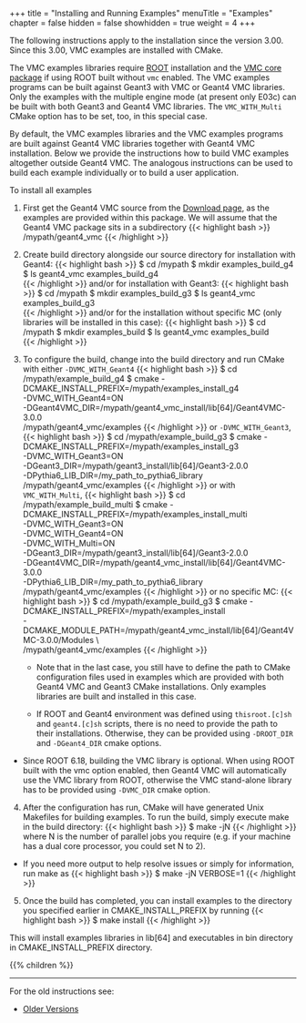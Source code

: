 +++
title = "Installing and Running Examples"
menuTitle = "Examples"
chapter = false
hidden = false
showhidden = true
weight = 4
+++


The following instructions apply to the installation since the version 3.00. Since this 3.00, VMC examples are installed with CMake. 

The VMC examples libraries require [ROOT](https://root.cern.ch/) installation and the [VMC core package](/user-guide/vmc/vmc-library) if using ROOT built without `vmc` enabled. The VMC examples programs can be built against Geant3 with VMC or Geant4 VMC libraries. Only the examples with the multiple engine mode (at present only E03c) can be built with both Geant3 and Geant4 VMC libraries. The `VMC_WITH_Multi` CMake option has to be set, too, in this special case. 

By default, the VMC examples libraries and the VMC examples programs are built against Geant4 VMC libraries together with Geant4 VMC installation. Below we provide the instructions how to build VMC examples altogether outside Geant4 VMC. The analogous instructions can be used to build each example individually or to build a user application. 

To install all examples

1. First get the Geant4 VMC source from the [Download page](/download/git-geant4_vmc), as the examples are provided within this package. We will assume that the Geant4 VMC package sits in a subdirectory
{{< highlight bash >}}
/mypath/geant4_vmc
{{< /highlight >}}

2. Create build directory alongside our source directory for installation with Geant4:
{{< highlight bash >}}
$ cd /mypath
$ mkdir examples_build_g4
$ ls
geant4_vmc examples_build_g4    
{{< /highlight >}}
and/or for installation with Geant3:
{{< highlight bash >}}
$ cd /mypath
$ mkdir examples_build_g3
$ ls
geant4_vmc examples_build_g3    
{{< /highlight >}}
and/or for the installation without specific MC (only libraries will be installed in this case):
{{< highlight bash >}}
$ cd /mypath
$ mkdir examples_build
$ ls
geant4_vmc examples_build    
{{< /highlight >}}

3. To configure the build, change into the build directory and run CMake with either `-DVMC_WITH_Geant4` 
{{< highlight bash >}}
$ cd /mypath/example_build_g4
$ cmake -DCMAKE_INSTALL_PREFIX=/mypath/examples_install_g4 \
    -DVMC_WITH_Geant4=ON \
    -DGeant4VMC_DIR=/mypath/geant4_vmc_install/lib[64]/Geant4VMC-3.0.0 \
    /mypath/geant4_vmc/examples
{{< /highlight >}}
or `-DVMC_WITH_Geant3`,
{{< highlight bash >}}
$ cd /mypath/example_build_g3
$ cmake -DCMAKE_INSTALL_PREFIX=/mypath/examples_install_g3 \
    -DVMC_WITH_Geant3=ON \
    -DGeant3_DIR=/mypath/geant3_install/lib[64]/Geant3-2.0.0 \
    -DPythia6_LIB_DIR=/my_path_to_pythia6_library \
    /mypath/geant4_vmc/examples
{{< /highlight >}}
or with  `VMC_WITH_Multi`,
{{< highlight bash >}}
$ cd /mypath/example_build_multi
$ cmake -DCMAKE_INSTALL_PREFIX=/mypath/examples_install_multi \
    -DVMC_WITH_Geant3=ON \
    -DVMC_WITH_Geant4=ON \
    -DVMC_WITH_Multi=ON \
    -DGeant3_DIR=/mypath/geant3_install/lib[64]/Geant3-2.0.0 \
    -DGeant4VMC_DIR=/mypath/geant4_vmc_install/lib[64]/Geant4VMC-3.0.0 \
    -DPythia6_LIB_DIR=/my_path_to_pythia6_library \
    /mypath/geant4_vmc/examples
{{< /highlight >}}
or no specific MC:
{{< highlight bash >}}
$ cd /mypath/example_build_g3
$ cmake -DCMAKE_INSTALL_PREFIX=/mypath/examples_install \
    -DCMAKE_MODULE_PATH=/mypath/geant4_vmc_install/lib[64]/Geant4VMC-3.0.0/Modules \  
    /mypath/geant4_vmc/examples
{{< /highlight >}}

   - Note that in the last case, you still have to define the path to CMake configuration files used in examples which are provided with both Geant4 VMC and Geant3 CMake installations. Only examples libraries are built and installed in this case.

   - If ROOT and Geant4 environment was defined using `thisroot.[c]sh` and `geant4.[c]sh` scripts, there is no need to provide the path to their installations. Otherwise, they can be provided using `-DROOT_DIR` and `-DGeant4_DIR` cmake options. 

  - Since ROOT 6.18, building the VMC library is optional. When using ROOT built with the vmc option enabled, then Geant4 VMC will automatically use the VMC library from ROOT, otherwise the VMC stand-alone library has to be provided using `-DVMC_DIR` cmake option.

4. After the configuration has run, CMake will have generated Unix Makefiles for building examples. To run the build, simply execute make in the build directory:
{{< highlight bash >}}
$ make -jN
{{< /highlight >}}
where N is the number of parallel jobs you require (e.g. if your machine has a dual core processor, you could set N to 2).

  - If you need more output to help resolve issues or simply for information, run make as
    {{< highlight bash >}}
    $ make -jN VERBOSE=1
    {{< /highlight >}}

5. Once the build has completed, you can install examples to the directory you specified earlier in CMAKE_INSTALL_PREFIX by running
{{< highlight bash >}}
$ make install
{{< /highlight >}}

This will install examples libraries in lib[64] and executables in bin directory in CMAKE_INSTALL_PREFIX directory.

{{% children  %}}

<hr>

For the old instructions see:

- [Older Versions](examples-old)
